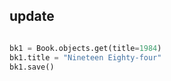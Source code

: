 ## update
```python

bk1 = Book.objects.get(title=1984)
bk1.title = "Nineteen Eighty-four"
bk1.save()